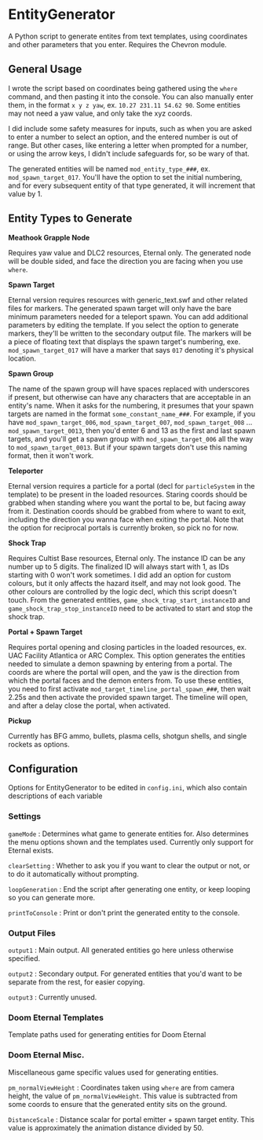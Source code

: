 # EntityGenerator
A Python script to generate entites from text templates, using coordinates and other parameters that you enter. Requires the Chevron module.

## General Usage
I wrote the script based on coordinates being gathered using the `where` command, and then pasting it into the console. You can also manually enter them, in the format `x y z yaw`, ex. `10.27 231.11 54.62 90`. Some entities may not need a yaw value, and only take the xyz coords.

I did include some safety measures for inputs, such as when you are asked to enter a number to select an option, and the entered number is out of range. But other cases, like entering a letter when prompted for a number, or using the arrow keys, I didn't include safeguards for, so be wary of that.

The generated entities will be named `mod_entity_type_###`, ex. `mod_spawn_target_017`. You'll have the option to set the initial numbering, and for every subsequent entity of that type generated, it will increment that value by 1.

## Entity Types to Generate
**Meathook Grapple Node**

Requires yaw value and DLC2 resources, Eternal only. The generated node will be double sided, and face the direction you are facing when you use `where`.

**Spawn Target**

Eternal version requires resources with generic_text.swf and other related files for markers. The generated spawn target will only have the bare minimum parameters needed for a teleport spawn. You can add additional parameters by editing the template. If you select the option to generate markers, they'll be written to the secondary output file. The markers will be a piece of floating text that displays the spawn target's numbering, exe. `mod_spawn_target_017` will have a marker that says `017` denoting it's physical location.

**Spawn Group**

The name of the spawn group will have spaces replaced with underscores if present, but otherwise can have any characters that are acceptable in an entity's name. When it asks for the numbering, it presumes that your spawn targets are named in the format `some_constant_name_###`. For example, if you have `mod_spawn_target_006`, `mod_spawn_target_007`, `mod_spawn_target_008` ... `mod_spawn_target_0013`, then you'd enter 6 and 13 as the first and last spawn targets, and you'll get a spawn group with `mod_spawn_target_006` all the way to `mod_spawn_target_0013`. But if your spawn targets don't use this naming format, then it won't work.

**Teleporter**

Eternal version requires a particle for a portal (decl for `particleSystem` in the template) to be present in the loaded resources. Staring coords should be grabbed when standing where you want the portal to be, but facing away from it. Destination coords should be grabbed from where to want to exit, including the direction you wanna face when exiting the portal. Note that the option for reciprocal portals is currently broken, so pick no for now.

**Shock Trap**

Requires Cultist Base resources, Eternal only. The instance ID can be any number up to 5 digits. The finalized ID will always start with 1, as IDs starting with 0 won't work sometimes. I did add an option for custom colours, but it only affects the hazard itself, and may not look good. The other colours are controlled by the logic decl, which this script doesn't touch. From the generated entities, `game_shock_trap_start_instanceID` and `game_shock_trap_stop_instanceID` need to be activated to start and stop the shock trap.

**Portal + Spawn Target**

Requires portal opening and closing particles in the loaded resources, ex. UAC Facility Atlantica or ARC Complex. This option generates the entities needed to simulate a demon spawning by entering from a portal. The coords are where the portal will open, and the yaw is the direction from which the portal faces and the demon enters from. To use these entities, you need to first activate `mod_target_timeline_portal_spawn_###`, then wait 2.25s and then activate the provided spawn target. The timeline will open, and after a delay close the portal, when activated.

**Pickup**

Currently has BFG ammo, bullets, plasma cells, shotgun shells, and single rockets as options.


## Configuration
Options for EntityGenerator to be edited in `config.ini`, which also contain descriptions of each variable

### Settings
`gameMode` : Determines what game to generate entities for. Also determines the menu options shown and the templates used. Currently only support for Eternal exists.

`clearSetting` : Whether to ask you if you want to clear the output or not, or to do it automatically without prompting.

`loopGeneration` : End the script after generating one entity, or keep looping so you can generate more.

`printToConsole` : Print or don't print the generated entity to the console.

### Output Files

`output1` : Main output. All generated entities go here unless otherwise specified.

`output2` : Secondary output. For generated entities that you'd want to be separate from the rest, for easier copying.

`output3` : Currently unused.

### Doom Eternal Templates
Template paths used for generating entities for Doom Eternal

### Doom Eternal Misc.
Miscellaneous game specific values used for generating entities.

`pm_normalViewHeight` : Coordinates taken using `where` are from camera height, the value of `pm_normalViewHeight`. This value is subtracted from some coords to ensure that the generated entity sits on the ground.

`DistanceScale` : Distance scalar for portal emitter + spawn target entity. This value is approximately the animation distance divided by 50.
